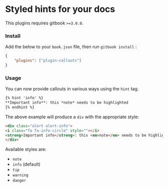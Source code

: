 Styled hints for your docs
==========================

This plugins requires gitbook `>=3.0.0`.

### Install

Add the below to your `book.json` file, then run `gitbook install` :

```json
{
    "plugins": ["plugin-callouts"]
}
```

### Usage

You can now provide callouts in various ways using the `hint` tag.

```markdown
{% hint 'info' %}
**Important info**: this *note* needs to be highlighted
{% endhint %}
```
The above example will produce a `div` with the appropriate style:

```html
<div class="alert alert-info">
<i class="fa fa-info-circle" style=""></i>
<strong>Important info</strong>: this <em>note</em> needs to be highlighted
</div>
```

Available styles are:

- `note`
- `info` (default)
- `tip`
- `warning`
- `danger`
